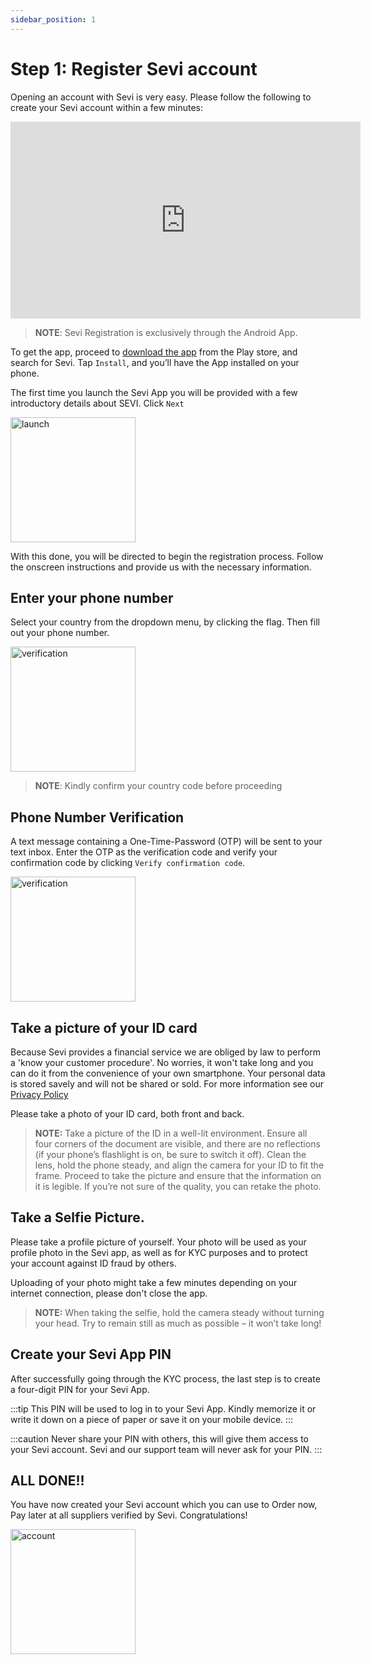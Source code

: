 ```yaml
---
sidebar_position: 1
---
```



# Step 1: Register Sevi account
Opening an account with Sevi is very easy. Please follow the following to create your Sevi account within a few minutes:

<iframe width="560" height="315" src="https://www.youtube.com/embed/QC7xzUM708I" title="YouTube video player" frameborder="0" allow="accelerometer; autoplay; clipboard-write; encrypted-media; gyroscope; picture-in-picture; web-share" allowfullscreen></iframe>

> **NOTE**: Sevi Registration is exclusively through the Android App.

To get the app, proceed to [download the app](https://sevi.io/app) from  the Play store, and search for Sevi. Tap `Install`, and you’ll have the App installed on your phone.

The first time you launch the Sevi App you will be provided with a few introductory details about SEVI. Click `Next` 

<img src="/register/firstlaunch.png" alt="launch" width="200"/>

With this done, you will be directed to begin the registration process. Follow the onscreen instructions and provide us with the necessary information.

## Enter your phone number
Select your country from the dropdown menu, by clicking the flag. Then fill out your phone number.

<img src="/img/PhonenumberverificationSTEP1.png" alt="verification" width="200"/>


> **NOTE**: Kindly confirm your country code before proceeding

## Phone Number Verification
 A text message containing a One-Time-Password (OTP) will be sent to your text inbox. Enter the OTP as the verification code and verify your confirmation code by clicking `Verify confirmation code`.

 <img src="/register/verification.png" alt="verification" width="200"/>

## Take a picture of your ID card
Because Sevi provides a financial service we are obliged by law to perform a 'know your customer procedure'. No worries, it won't take long and you can do it from the convenience of your own smartphone. Your personal data is stored savely and will not be shared or sold. For more information see our [Privacy Policy](/privacy)

Please take a photo of your ID card, both front and back.

> **NOTE:** Take a picture of the ID in a well-lit environment.  Ensure all four corners of the document are visible, and there are no reflections (if your phone’s flashlight is on, be sure to switch it off). Clean the lens, hold the phone steady, and align the camera for your ID to fit the frame. Proceed to take the picture and ensure that the information on it is legible. If you’re not sure of the quality, you can retake the photo.

## Take a Selfie Picture.
Please take a profile picture of yourself. Your photo will be used as your profile photo in the Sevi app, as well as for KYC purposes and to protect your account against ID fraud by others. 

Uploading of your photo might take a few minutes depending on your internet connection, please don't close the app.

> **NOTE:** When taking the selfie, hold the camera steady without turning your head. Try to remain still as much as possible – it won’t take long!

## Create your Sevi App PIN
After successfully going through the KYC process, the last step is to create a four-digit PIN for your Sevi App. 

:::tip
This PIN will be used to log in to your Sevi App. Kindly memorize it or write it down on a piece of paper or save it on your mobile device.
:::

:::caution
Never share your PIN with others, this will give them access to your Sevi account. Sevi and our support team will never ask for your PIN. 
:::

## ALL DONE!!
You have now created your Sevi account which you can use to Order now, Pay later at all suppliers verified by Sevi. Congratulations!

 <img src="/img/dashboard-screen.png" alt="account" width="200"/>


